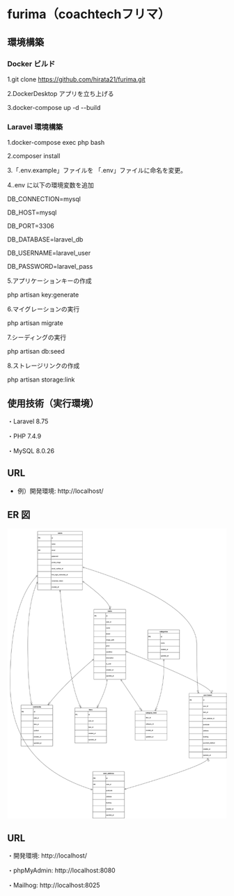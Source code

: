 # furima（coachtechフリマ）

## 環境構築

### Docker ビルド

1.git clone https://github.com/hirata21/furima.git

2.DockerDesktop アプリを立ち上げる

3.docker-compose up -d --build

### Laravel 環境構築

1.docker-compose exec php bash

2.composer install

3.「.env.example」ファイルを 「.env」ファイルに命名を変更。

4..env に以下の環境変数を追加

DB_CONNECTION=mysql

DB_HOST=mysql

DB_PORT=3306

DB_DATABASE=laravel_db

DB_USERNAME=laravel_user

DB_PASSWORD=laravel_pass

5.アプリケーションキーの作成

php artisan key:generate

6.マイグレーションの実行

php artisan migrate

7.シーディングの実行

php artisan db:seed

8.ストレージリンクの作成

php artisan storage:link

## 使用技術（実行環境）

・Laravel 8.75

・PHP 7.4.9

・MySQL 8.0.26

## URL

- 例）開発環境: http://localhost/

## ER 図

![ER図](er.png)

## URL

・開発環境: http://localhost/

・phpMyAdmin: http://localhost:8080

・Mailhog: http://localhost:8025

